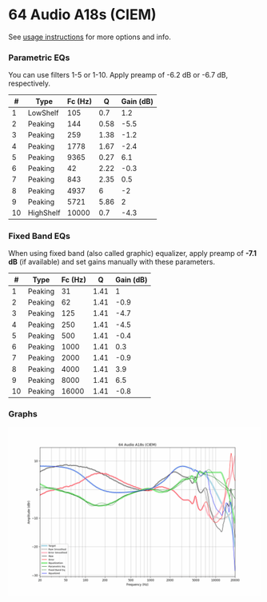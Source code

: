 # 64 Audio A18s (CIEM)
See [usage instructions](https://github.com/jaakkopasanen/AutoEq#usage) for more options and info.

### Parametric EQs
You can use filters 1-5 or 1-10. Apply preamp of -6.2 dB or -6.7 dB, respectively.

|   # | Type      |   Fc (Hz) |    Q |   Gain (dB) |
|-----|-----------|-----------|------|-------------|
|   1 | LowShelf  |       105 | 0.7  |         1.2 |
|   2 | Peaking   |       144 | 0.58 |        -5.5 |
|   3 | Peaking   |       259 | 1.38 |        -1.2 |
|   4 | Peaking   |      1778 | 1.67 |        -2.4 |
|   5 | Peaking   |      9365 | 0.27 |         6.1 |
|   6 | Peaking   |        42 | 2.22 |        -0.3 |
|   7 | Peaking   |       843 | 2.35 |         0.5 |
|   8 | Peaking   |      4937 | 6    |        -2   |
|   9 | Peaking   |      5721 | 5.86 |         2   |
|  10 | HighShelf |     10000 | 0.7  |        -4.3 |

### Fixed Band EQs
When using fixed band (also called graphic) equalizer, apply preamp of **-7.1 dB** (if available) and set gains manually with these parameters.

|   # | Type    |   Fc (Hz) |    Q |   Gain (dB) |
|-----|---------|-----------|------|-------------|
|   1 | Peaking |        31 | 1.41 |         1   |
|   2 | Peaking |        62 | 1.41 |        -0.9 |
|   3 | Peaking |       125 | 1.41 |        -4.7 |
|   4 | Peaking |       250 | 1.41 |        -4.5 |
|   5 | Peaking |       500 | 1.41 |        -0.4 |
|   6 | Peaking |      1000 | 1.41 |         0.3 |
|   7 | Peaking |      2000 | 1.41 |        -0.9 |
|   8 | Peaking |      4000 | 1.41 |         3.9 |
|   9 | Peaking |      8000 | 1.41 |         6.5 |
|  10 | Peaking |     16000 | 1.41 |        -0.8 |

### Graphs
![](./64%20Audio%20A18s%20(CIEM).png)

